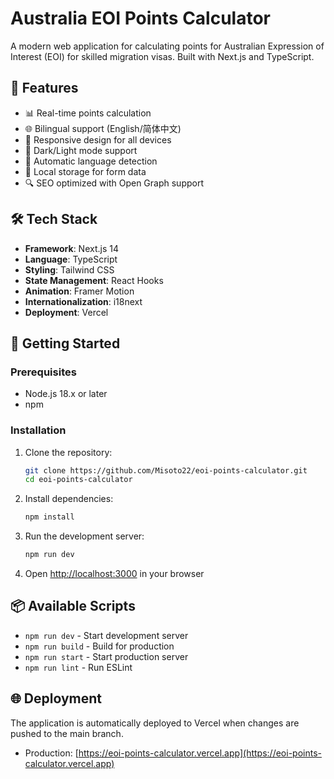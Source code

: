 # Australia EOI Points Calculator

A modern web application for calculating points for Australian Expression of Interest (EOI) for skilled migration visas. Built with Next.js and TypeScript.

## 🌟 Features

- 📊 Real-time points calculation
- 🌐 Bilingual support (English/简体中文)
- 📱 Responsive design for all devices
- 🎨 Dark/Light mode support
- 🔄 Automatic language detection
- 💾 Local storage for form data
- 🔍 SEO optimized with Open Graph support

## 🛠️ Tech Stack

- **Framework**: Next.js 14
- **Language**: TypeScript
- **Styling**: Tailwind CSS
- **State Management**: React Hooks
- **Animation**: Framer Motion
- **Internationalization**: i18next
- **Deployment**: Vercel

## 🚀 Getting Started

### Prerequisites

- Node.js 18.x or later
- npm

### Installation

1. Clone the repository:
   ```bash
   git clone https://github.com/Misoto22/eoi-points-calculator.git
   cd eoi-points-calculator
   ```

2. Install dependencies:
   ```bash
   npm install
   ```

3. Run the development server:
   ```bash
   npm run dev
   ```

4. Open [http://localhost:3000](http://localhost:3000) in your browser

## 📦 Available Scripts

- `npm run dev` - Start development server
- `npm run build` - Build for production
- `npm run start` - Start production server
- `npm run lint` - Run ESLint

## 🌐 Deployment

The application is automatically deployed to Vercel when changes are pushed to the main branch.

- Production: [https://eoi-points-calculator.vercel.app](https://eoi-points-calculator.vercel.app)
